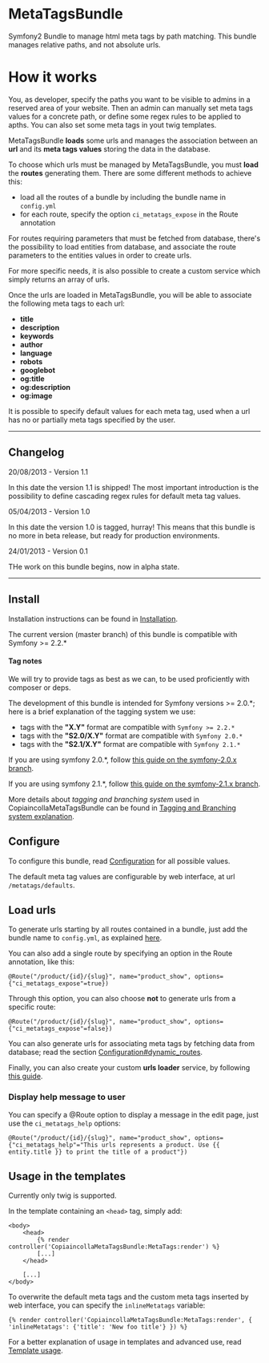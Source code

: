 MetaTagsBundle
==============

Symfony2 Bundle to manage html meta tags by path matching. This bundle manages relative paths, and not absolute urls.

# How it works

You, as developer, specify the paths you want to be visible to admins in a reserved area of your website. Then an admin can manually set meta tags values for a concrete path, or define some regex rules to be applied to apths. You can also set some meta tags in yout twig templates.


MetaTagsBundle __loads__ some urls and manages the association between an __url__ and its __meta tags values__ storing the data in the database.

To choose which urls must be managed by MetaTagsBundle, you must __load__ the __routes__ generating them. There are some different methods to achieve this:

- load all the routes of a bundle by including the bundle name in `config.yml`
- for each route, specify the option `ci_metatags_expose` in the Route annotation

For routes requiring parameters that must be fetched from database, there's the possibility to load entities from database, and associate the route parameters to the entities values in order to create urls.

For more specific needs, it is also possible to create a custom service which simply returns an array of urls.

Once the urls are loaded in MetaTagsBundle, you will be able to associate the following meta tags to each url:

- __title__
- __description__
- __keywords__
- __author__
- __language__
- __robots__
- __googlebot__
- __og:title__
- __og:description__
- __og:image__

It is possible to specify default values for each meta tag, used when a url has no or partially meta tags specified by the user.

---

## Changelog

20/08/2013 - Version 1.1

In this date the version 1.1 is shipped! The most important introduction is the possibility to define cascading regex rules for default meta tag values.

05/04/2013 - Version 1.0

In this date the version 1.0 is tagged, hurray! This means that this bundle is no more in beta release, but ready for production environments.

24/01/2013 - Version 0.1

THe work on this bundle begins, now in alpha state.

---

## Install

Installation instructions can be found in [Installation](Resources/doc/install.md).

The current version (master branch) of this bundle is compatible with Symfony >= 2.2.*

#### Tag notes

We will try to provide tags as best as we can, to be used proficiently with composer or deps.

The development of this bundle is intended for Symfony versions >= 2.0.*; here is a brief explanation of the tagging system we use:

- tags with the __"X.Y"__ format are compatible with `Symfony >= 2.2.*`
- tags with the __"S2.0/X.Y"__ format are compatible with `Symfony 2.0.*`
- tags with the __"S2.1/X.Y"__ format are compatible with `Symfony 2.1.*`

If you are using symfony 2.0.*, follow [this guide on the symfony-2.0.x branch](https://github.com/copiaincolla/MetaTagsBundle/blob/symfony-2.0.x/README.md).

If you are using symfony 2.1.*, follow [this guide on the symfony-2.1.x branch](https://github.com/copiaincolla/MetaTagsBundle/blob/symfony-2.1.x/README.md).

More details about _tagging and branching system_ used in CopiaincollaMetaTagsBundle can be found in [Tagging and Branching system explanation](Resources/doc/tagging_branching.md).

## Configure

To configure this bundle, read [Configuration](Resources/doc/configuration.md) for all possible values.

The default meta tag values are configurable by web interface, at url `/metatags/defaults`.

## Load urls

To generate urls starting by all routes contained in a bundle, just add the bundle name to `config.yml`, as explained [here](Resources/doc/configuration.md#copiaincolla_meta_tags--urls_loader--exposed_routes).

You can also add a single route by specifying an option in the Route annotation, like this:

```
@Route("/product/{id}/{slug}", name="product_show", options={"ci_metatags_expose"=true})
```

Through this option, you can also choose __not__ to generate urls from a specific route:

```
@Route("/product/{id}/{slug}", name="product_show", options={"ci_metatags_expose"=false})
```

You can also generate urls for associating meta tags by fetching data from database; read the section [Configuration#dynamic_routes](Resources/doc/configuration.md#copiaincolla_meta_tags--urls_loader--parameters--dynamic_routes).

Finally, you can also create your custom __urls loader__ service, by following [this guide](Resources/doc/custom_urls_loader_service.md).

### Display help message to user

You can specify a @Route option to display a message in the edit page, just use the `ci_metatags_help` options:

```
@Route("/product/{id}/{slug}", name="product_show", options={"ci_metatags_help"="This urls represents a product. Use {{ entity.title }} to print the title of a product"})
```


## Usage in the templates

Currently only twig is supported.

In the template containing an `<head>` tag, simply add:

```
<body>
    <head>
        {% render controller('CopiaincollaMetaTagsBundle:MetaTags:render') %}
        [...]
    </head>

    [...]
</body>
```

To overwrite the default meta tags and the custom meta tags inserted by web interface, you can specify the `inlineMetatags` variable:

```
{% render controller('CopiaincollaMetaTagsBundle:MetaTags:render', { 'inlineMetatags': {'title': 'New foo title'} }) %}
```


For a better explanation of usage in templates and advanced use, read [Template usage](Resources/doc/template_usage.md).